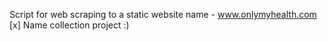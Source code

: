 Script for web scraping to a static website name - www.onlymyhealth.com <br>
[x] Name collection project :)
